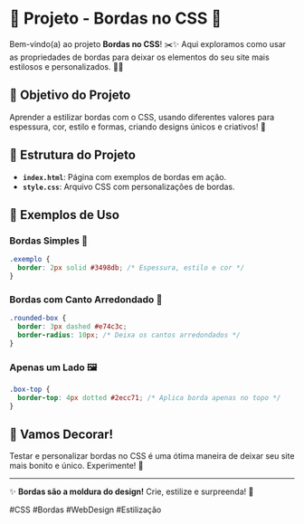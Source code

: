 # 🎉 Projeto - Bordas no CSS 🎉

Bem-vindo(a) ao projeto **Bordas no CSS**! ✂️✨ Aqui exploramos como usar as propriedades de bordas para deixar os elementos do seu site mais estilosos e personalizados. 🚀🎨

## 📌 Objetivo do Projeto

Aprender a estilizar bordas com o CSS, usando diferentes valores para espessura, cor, estilo e formas, criando designs únicos e criativos! 🌟

## 📂 Estrutura do Projeto

- **`index.html`**: Página com exemplos de bordas em ação.
- **`style.css`**: Arquivo CSS com personalizações de bordas.

## 🚀 Exemplos de Uso

### Bordas Simples 🎯

```css
.exemplo {
  border: 2px solid #3498db; /* Espessura, estilo e cor */
}
```

### Bordas com Canto Arredondado 🌟

```css
.rounded-box {
  border: 3px dashed #e74c3c;
  border-radius: 10px; /* Deixa os cantos arredondados */
}
```

### Apenas um Lado 🖼️

```css
.box-top {
  border-top: 4px dotted #2ecc71; /* Aplica borda apenas no topo */
}
```

## 🎈 Vamos Decorar!

Testar e personalizar bordas no CSS é uma ótima maneira de deixar seu site mais bonito e único. Experimente! 🎊

---

✨ **Bordas são a moldura do design!** Crie, estilize e surpreenda! 🚀

#CSS #Bordas #WebDesign #Estilização
